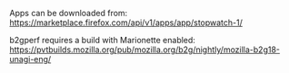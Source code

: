 Apps can be downloaded from:
https://marketplace.firefox.com/api/v1/apps/app/stopwatch-1/

b2gperf requires a build with Marionette enabled:
https://pvtbuilds.mozilla.org/pub/mozilla.org/b2g/nightly/mozilla-b2g18-unagi-eng/
